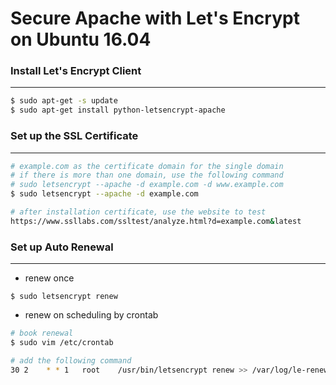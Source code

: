 # Secure Apache with Let's Encrypt on Ubuntu 16.04

<script type="text/javascript" src="../js/general.js"></script>

### Install Let's Encrypt Client
---

```bash
$ sudo apt-get -s update
$ sudo apt-get install python-letsencrypt-apache
```

### Set up the SSL Certificate
---

```bash
# example.com as the certificate domain for the single domain
# if there is more than one domain, use the following command
# sudo letsencrypt --apache -d example.com -d www.example.com
$ sudo letsencrypt --apache -d example.com
```

```bash
# after installation certificate, use the website to test
https://www.ssllabs.com/ssltest/analyze.html?d=example.com&latest
```

### Set up Auto Renewal
---

* renew once

```
$ sudo letsencrypt renew
```

* renew on scheduling by crontab

```bash
# book renewal
$ sudo vim /etc/crontab

# add the following command
30 2    * * 1   root    /usr/bin/letsencrypt renew >> /var/log/le-renew.log
```

